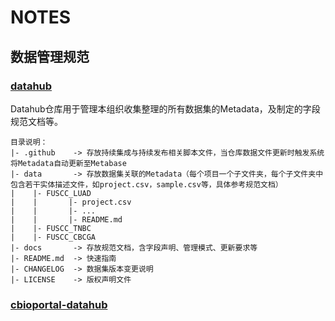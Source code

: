 # NOTES

## 数据管理规范

### [datahub](https://github.com/biominer-lab/datahub)
Datahub仓库用于管理本组织收集整理的所有数据集的Metadata，及制定的字段规范文档等。

```
目录说明：
|- .github    -> 存放持续集成与持续发布相关脚本文件，当仓库数据文件更新时触发系统将Metadata自动更新至Metabase
|- data       -> 存放数据集关联的Metadata（每个项目一个子文件夹，每个子文件夹中包含若干实体描述文件，如project.csv，sample.csv等，具体参考规范文档）
|    |- FUSCC_LUAD
|    |       |- project.csv
|    |       |- ...
|    |       |- README.md
|    |- FUSCC_TNBC
|    |- FUSCC_CBCGA
|- docs       -> 存放规范文档，含字段声明、管理模式、更新要求等
|- README.md  -> 快速指南
|- CHANGELOG  -> 数据集版本变更说明
|- LICENSE    -> 版权声明文件
```

### [cbioportal-datahub](https://github.com/biominer-lab/cbioportal-datahub)
